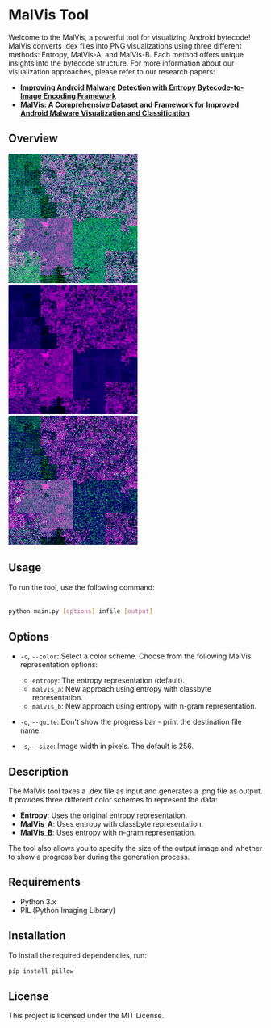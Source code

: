 # MalVis Tool
Welcome to the MalVis, a powerful tool for visualizing Android bytecode! MalVis converts .dex files into PNG visualizations using three different methods: Entropy, MalVis-A, and MalVis-B. Each method offers unique insights into the bytecode structure. For more information about our visualization approaches, please refer to our research papers:
- **[Improving Android Malware Detection with Entropy Bytecode-to-Image Encoding Framework](https://ieeexplore.ieee.org/document/10637591)**
- **[MalVis: A Comprehensive Dataset and Framework for Improved Android Malware Visualization and Classification](https://mal-vis.org)**


## Overview
![MalVis-A](1.png "MalVis-A sample") ![Entropy](2.png "Entropy sample") ![MalVis-B](3.png "MalVis-B sample")

## Usage

To run the tool, use the following command:

  
```sh

python main.py [options] infile [output]
```

## Options 
- `-c`, `--color`: Select a color scheme. Choose from the following MalVis representation options:
    
    - `entropy`: The entropy representation (default).
    - `malvis_a`: New approach using entropy with classbyte representation.
    - `malvis_b`: New approach using entropy with n-gram representation.
- `-q`, `--quite`: Don't show the progress bar - print the destination file name.
    
- `-s`, `--size`: Image width in pixels. The default is 256.

## Description

The MalVis tool takes a .dex file as input and generates a .png file as output. It provides three different color schemes to represent the data:

- **Entropy**: Uses the original entropy representation.
- **MalVis_A**: Uses entropy with classbyte representation.
- **MalVis_B**: Uses entropy with n-gram representation.

The tool also allows you to specify the size of the output image and whether to show a progress bar during the generation process.

## Requirements

- Python 3.x
- PIL (Python Imaging Library)

## Installation

To install the required dependencies, run:

```bash 
pip install pillow
```
## License

This project is licensed under the MIT License.



